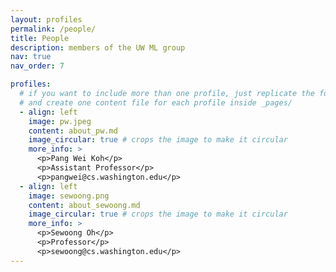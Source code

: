 ```yaml
---
layout: profiles
permalink: /people/
title: People
description: members of the UW ML group
nav: true
nav_order: 7

profiles:
  # if you want to include more than one profile, just replicate the following block
  # and create one content file for each profile inside _pages/
  - align: left
    image: pw.jpeg
    content: about_pw.md
    image_circular: true # crops the image to make it circular
    more_info: >
      <p>Pang Wei Koh</p>
      <p>Assistant Professor</p>
      <p>pangwei@cs.washington.edu</p>
  - align: left
    image: sewoong.png
    content: about_sewoong.md
    image_circular: true # crops the image to make it circular
    more_info: >
      <p>Sewoong Oh</p>
      <p>Professor</p>
      <p>sewoong@cs.washington.edu</p>
---
```

